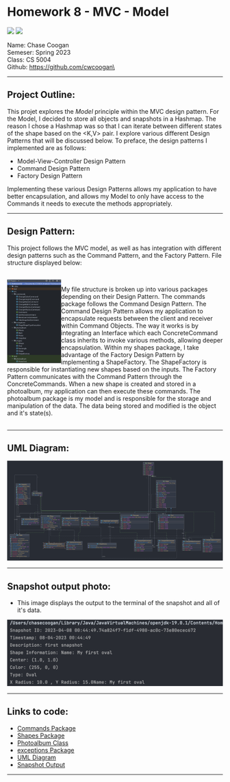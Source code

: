 # Homework 8 - MVC - Model
![](https://img.shields.io/badge/Homework%208-MVC-blue) ![](https://img.shields.io/badge/Codestyle-Java-green)



Name: Chase Coogan\
Semeser: Spring 2023\
Class: CS 5004\
Github: https://github.com/cwcoogan\
___
## Project Outline:
This projet explores the _Model_ principle within the MVC design pattern. For the Model, I decided to store all objects and snapshots in a Hashmap. The reason I chose a Hashmap was so that I can iterate between different states of the shape based on the <K,V> pair. I explore various different Design Patterns that will be discussed below. To preface, the design patterns I implemented are as follows:

* Model-View-Controller Design Pattern
* Command Design Pattern
* Factory Design Pattern

Implementing these various Design Patterns allows my application to have better encapsulation, and allows my Model to only have access to the Commands it needs to execute the methods appropriately.
___ 
## Design Pattern:
This project follows the MVC model, as well as has integration with different design patterns such as the Command Pattern, and the Factory Pattern. File structure displayed below:

<br/>

<img src="filestructure.png" width="25%" height="40%" align="left" />
  
My file structure is broken up into various packages depending on their Design Pattern. The commands package follows the Command Design Pattern. The Command Design Pattern allows my application to encapsulate requests between the client and receiver within Command Objects. The way it works is by integrating an Interface which each ConcreteCommand class inherits to invoke various methods, allowing deeper encapsulation. Within my shapes package, I take advantage of the Factory Design Pattern by implementing a ShapeFactory. The ShapeFactory is responsible for instantiating new shapes based on the inputs. The Factory Pattern communicates with the Command Pattern through the ConcreteCommands. When a new shape is created and stored in a photoalbum, my application can then execute these commands. The photoalbum package is my model and is responsible for the storage and manipulation of the data. The data being stored and modified is the object and it's state(s).
<br clear="left"/>
<br/>
___ 

## UML Diagram:

![](UML.png)

___
## Snapshot output photo:
* This image displays the output to the terminal of the snapshot and all of it's data.

![](snapshot.png)
___ 
## Links to code:
* [Commands Package](src/commands)
* [Shapes Package](src/shapes)
* [Photoalbum Class](src/photoalbum)
* [exceptions Package](src/exceptions)
* [UML Diagram](UML.png)
* [Snapshot Output](snapshot.png)
___ 

        








